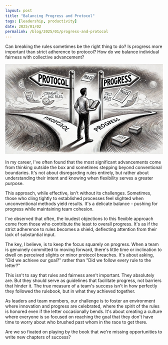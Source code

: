 ```yaml
---
layout: post
title: "Balancing Progress and Protocol"
tags: [leadership, productivity]
date: 2025/01/02
permalink: /blog/2025/01/progress-and-protocol
---
```


Can breaking the rules sometimes be the right thing to do?
Is progress more important than strict adherence to protocol?
How do we balance individual fairness with collective advancement?

![Crossroads](/images/crossroads-protocol-rules.webp)

In my career, I've often found that the most significant advancements come from thinking outside the box and sometimes stepping beyond conventional boundaries. It's not about disregarding rules entirely, but rather about understanding their intent and knowing when flexibility serves a greater purpose.

This approach, while effective, isn't without its challenges. Sometimes, those who cling tightly to established processes feel slighted when unconventional methods yield results. It's a delicate balance - pushing for progress while maintaining team cohesion.

I've observed that often, the loudest objections to this flexible approach come from those who contribute the least to overall progress. It's as if the strict adherence to rules becomes a shield, deflecting attention from their lack of substantial input.

The key, I believe, is to keep the focus squarely on progress. When a team is genuinely committed to moving forward, there's little time or inclination to dwell on perceived slights or minor protocol breaches. It's about asking, "Did we achieve our goal?" rather than "Did we follow every rule to the letter?"

This isn't to say that rules and fairness aren't important. They absolutely are. But they should serve as guidelines that facilitate progress, not barriers that hinder it. The true measure of a team's success isn't in how perfectly they followed the rulebook, but in what they achieved together.

As leaders and team members, our challenge is to foster an environment where innovation and progress are celebrated, where the spirit of the rules is honored even if the letter occasionally bends. It's about creating a culture where everyone is so focused on reaching the goal that they don't have time to worry about who brushed past whom in the race to get there.

Are we so fixated on playing by the book that we're missing opportunities to write new chapters of success?
